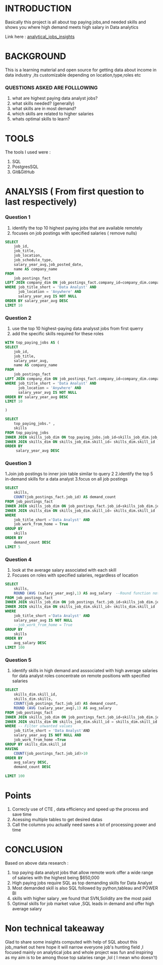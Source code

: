 # INTRODUCTION
Basically this project is all about top paying jobs,and needed skills and shows you where high demand meets high salary in Data analytics

Link here : [analytical_jobs_insights](/analytical_jobs_insights/)

# BACKGROUND
This is a learning material and open source for getting data about income in data industry ,its customizable depending on location,type,roles etc 
### QUESTIONS ASKED ARE FOLLLOWING
1. what are highest paying data analyst jobs?
2. what skills needed? (generally)
3. what skills are in most demand?
4. which skills are related to higher salaries
5. whats optimal skills to learn?

# TOOLS
The tools I used were :
1. SQL 
2. PostgresSQL
3. Git&GitHub

# ANALYSIS ( From first question to last respectively)

### Question 1
1. identify the top 10 highest paying jobs that are available remotely
2. focuses on job postings with specified salaries ( remove nulls)
``` SQL
SELECT 
    job_id,
    job_title,
    job_location,
    job_schedule_type,
    salary_year_avg,job_posted_date,
    name AS company_name
FROM 
    job_postings_fact
LEFT JOIN company_dim ON job_postings_fact.company_id=company_dim.company_id --we need to attach another table so that we can get company ID
WHERE job_title_short = 'Data Analyst' AND
      job_location = 'Anywhere' AND
      salary_year_avg IS NOT NULL
ORDER BY salary_year_avg DESC
LIMIT 10
```
### Question 2
1. use the top 10 highest-paying data analysst jobs from first querry
2. add the specific skills required for these roles

``` SQL
WITH top_paying_jobs AS (
SELECT 
    job_id,
    job_title,
    salary_year_avg,
    name AS company_name
FROM 
    job_postings_fact
LEFT JOIN company_dim ON job_postings_fact.company_id=company_dim.company_id --we need to attach another table so that we can get company ID
WHERE job_title_short = 'Data Analyst' AND
      job_location = 'Anywhere' AND
      salary_year_avg IS NOT NULL
ORDER BY salary_year_avg DESC
LIMIT 10

)

SELECT
    top_paying_jobs.* ,
    skills
FROM top_paying_jobs
INNER JOIN skills_job_dim ON top_paying_jobs.job_id=skills_job_dim.job_id
INNER JOIN skills_dim ON skills_job_dim.skill_id= skills_dim.skill_id
ORDER BY
     salary_year_avg DESC
```

### Question 3


1.Join job postings to inner join table similar to query 2
2.identify the top 5 in-demand skills for a data analyst
3.focus on all job postings
``` SQL
SELECT 
    skills,
    COUNT(job_postings_fact.job_id) AS demand_count
FROM job_postings_fact
INNER JOIN skills_job_dim ON job_postings_fact.job_id=skills_job_dim.job_id
INNER JOIN skills_dim ON skills_job_dim.skill_id= skills_dim.skill_id
WHERE 
    job_title_short ='Data Analyst' AND
    job_work_from_home = True
GROUP BY 
    skills
ORDER BY
    demand_count DESC
LIMIT 5
```

### Question 4
1. look at the average salary associated with each skill
2. Focuses on roles with specified salaries, regardless of location
``` SQL
SELECT 
    skills,
    ROUND (AVG (salary_year_avg),1) AS avg_salary  --Round function noted as  (ROUND(a,b)) used for removing/decreasing decimals
FROM job_postings_fact
INNER JOIN skills_job_dim ON job_postings_fact.job_id=skills_job_dim.job_id
INNER JOIN skills_dim ON skills_job_dim.skill_id= skills_dim.skill_id
WHERE 
    job_title_short ='Data Analyst' AND
    salary_year_avg IS NOT NULL
    --job_work_from_home = True
GROUP BY 
    skills
ORDER BY
    avg_salary DESC
LIMIT 100
```

### Question 5 
1. identify skills in high demand and asssociated with high average salaries for data analyst roles
concentrate on remote positions with specified salaries
``` SQL
SELECT
    skills_dim.skill_id,
    skills_dim.skills,
    COUNT(job_postings_fact.job_id) AS demand_count,
    ROUND (AVG (salary_year_avg),1) AS avg_salary
FROM job_postings_fact
INNER JOIN skills_job_dim ON job_postings_fact.job_id=skills_job_dim.job_id
INNER JOIN skills_dim ON skills_job_dim.skill_id = skills_dim.skill_id
WHERE -- Filter unwanted values
    job_title_short = 'Data Analyst'AND
    salary_year_avg IS NOT NULL AND 
    job_work_from_home =True
GROUP BY skills_dim.skill_id
HAVING 
    COUNT(job_postings_fact.job_id)>10
ORDER BY
    avg_salary DESC,
    demand_count DESC 
    
LIMIT 100
```
# Points

1. Correcly use of CTE , data efficiency and speed up the process and save time
2. Acessing multiple tables to get desired datas
3. Call the columns you actually need saves a lot of processing power and time

# CONCLUSION
Based on above data research :
1. top paying data analyst jobs that allow remote work offer a wide range of salaries with the highest being $650,000
2. High paying jobs require SQL as top demanding skills for Data Analyst
3. Most demanded skill is also SQL followed by python,tableau and POWER BI
4. skills with higher salary ,we found that SVN,Solidity are the most paid 
5. Optimal skills for job market value ,SQL leads in demand and offer high average salary

# Non technical takeaway

Glad to share some insights computed with help of SQL about this job_market out here hope it will narrow everyone job's hunting field ,I focused mainly on analytical jobs  and whole project was fun and inspiring as my aim is to be among those top salaries range ,lol ( I mean who doesn't)